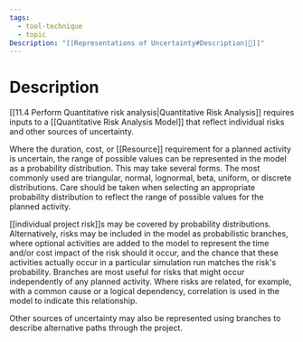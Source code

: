 ```yaml
---
tags:
  - tool-technique
  - topic
Description: "[[Representations of Uncertainty#Description|📝]]"
---
```

# Description
[[11.4 Perform Quantitative risk analysis|Quantitative Risk Analysis]] requires inputs to a [[Quantitative Risk Analysis Model]] that reflect individual risks and other sources of uncertainty.

Where the duration, cost, or [[Resource]] requirement for a planned activity is uncertain, the range of possible values can be represented in the model as a probability distribution. This may take several forms. The most commonly used are triangular, normal, lognormal, beta, uniform, or discrete distributions. Care should be taken when selecting an appropriate probability distribution to reflect the range of possible values for the planned activity.

[[individual project risk]]s may be covered by probability distributions. Alternatively, risks may be included in the model as probabilistic branches, where optional activities are added to the model to represent the time and/or cost impact of the risk should it occur, and the chance that these activities actually occur in a particular simulation run matches the risk's probability. Branches are most useful for risks that might occur independently of any planned activity. Where risks are related, for example, with a common cause or a logical dependency, correlation is used in the model to indicate this relationship.

Other sources of uncertainty may also be represented using branches to describe alternative paths through the project.